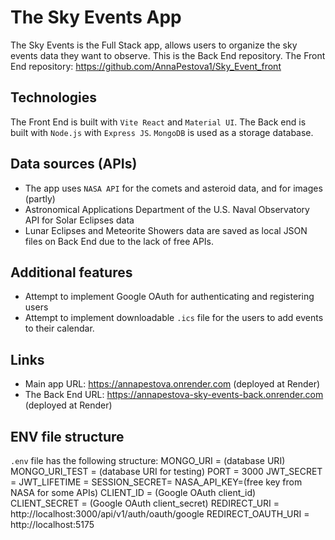 # The Sky Events App

The Sky Events is the Full Stack app, allows users to organize the sky events data they want to observe.
This is the Back End repository. The Front End repository: https://github.com/AnnaPestova1/Sky_Event_front

## Technologies

The Front End is built with `Vite React` and `Material UI`.
The Back end is built with `Node.js` with `Express JS`.
`MongoDB` is used as a storage database.

## Data sources (APIs)

- The app uses `NASA API` for the comets and asteroid data, and for images (partly)
- Astronomical Applications Department of the U.S. Naval Observatory API for Solar Eclipses data
- Lunar Eclipses and Meteorite Showers data are saved as local JSON files on Back End due to the lack of free APIs.

## Additional features

- Attempt to implement Google OAuth for authenticating and registering users
- Attempt to implement downloadable `.ics` file for the users to add events to their calendar.

## Links

- Main app URL: https://annapestova.onrender.com (deployed at Render)
- The Back End URL: https://annapestova-sky-events-back.onrender.com (deployed at Render)

## ENV file structure

`.env` file has the following structure:
MONGO_URI = (database URI)
MONGO_URI_TEST = (database URI for testing)
PORT = 3000
JWT_SECRET =
JWT_LIFETIME =
SESSION_SECRET=
NASA_API_KEY=(free key from NASA for some APIs)
CLIENT_ID = (Google OAuth client_id)
CLIENT_SECRET = (Google OAuth client_secret)
REDIRECT_URI = http://localhost:3000/api/v1/auth/oauth/google
REDIRECT_OAUTH_URI = http://localhost:5175
